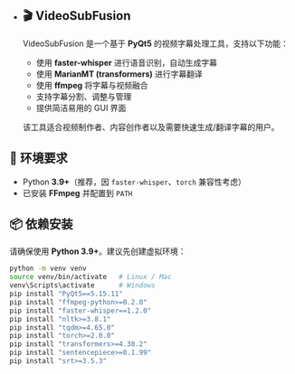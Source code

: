 - ## 🎬 VideoSubFusion

  VideoSubFusion 是一个基于 **PyQt5** 的视频字幕处理工具，支持以下功能：
  - 使用 **faster-whisper** 进行语音识别，自动生成字幕  
  - 使用 **MarianMT (transformers)** 进行字幕翻译  
  - 使用 **ffmpeg** 将字幕与视频融合  
  - 支持字幕分割、调整与管理  
  - 提供简洁易用的 GUI 界面  

  该工具适合视频制作者、内容创作者以及需要快速生成/翻译字幕的用户。

## 🔧 环境要求
- Python **3.9+**（推荐，因 `faster-whisper`、`torch` 兼容性考虑）  
- 已安装 **FFmpeg** 并配置到 `PATH`  

## 📦 依赖安装

请确保使用 **Python 3.9+**。建议先创建虚拟环境：

```bash
python -m venv venv
source venv/bin/activate   # Linux / Mac
venv\Scripts\activate      # Windows
pip install "PyQt5==5.15.11"
pip install "ffmpeg-python>=0.2.0"
pip install "faster-whisper==1.2.0"
pip install "nltk>=3.8.1"
pip install "tqdm>=4.65.0"
pip install "torch>=2.0.0"
pip install "transformers>=4.38.2"
pip install "sentencepiece>=0.1.99"
pip install "srt>=3.5.3"
```

